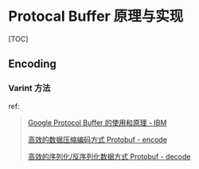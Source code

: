 # Protocal Buffer 原理与实现

[TOC]

## Encoding

### Varint 方法







ref:

> [Google Protocol Buffer 的使用和原理 - IBM](https://www.ibm.com/developerworks/cn/linux/l-cn-gpb/index.html#major4)
>
> [高效的数据压缩编码方式 Protobuf - encode](https://halfrost.com/protobuf_encode/#base128varints)
>
> [高效的序列化/反序列化数据方式 Protobuf - decode](https://halfrost.com/protobuf_decode/#)

